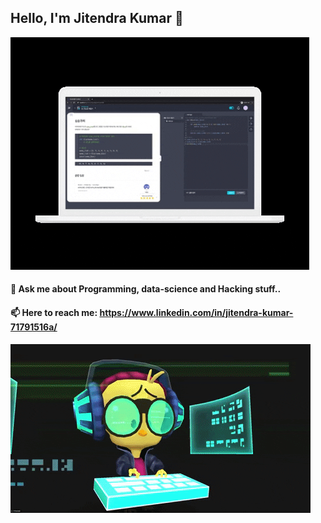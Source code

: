 ## Hello, I'm Jitendra Kumar 👋
![learn-coding](https://github.com/Repidex/Repidex/blob/main/learncoding.gif)

#### 💬 Ask me about Programming, data-science and Hacking stuff..
#### 📫 Here to reach me: https://www.linkedin.com/in/jitendra-kumar-71791516a/
![fun-fact](https://github.com/Repidex/Repidex/blob/main/funcode.gif)


